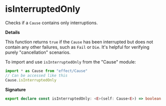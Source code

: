 # isInterruptedOnly

Checks if a `Cause` contains only interruptions.

**Details**

This function returns `true` if the `Cause` has been interrupted but does not
contain any other failures, such as `Fail` or `Die`. It's helpful for
verifying purely "cancellation" scenarios.

To import and use `isInterruptedOnly` from the "Cause" module:

```ts
import * as Cause from "effect/Cause"
// Can be accessed like this
Cause.isInterruptedOnly
```

**Signature**

```ts
export declare const isInterruptedOnly: <E>(self: Cause<E>) => boolean
```
